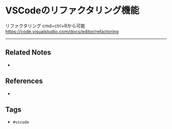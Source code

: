 # VSCodeのリファクタリング機能
リファクタリング
cmd+ctrl+Rから可能
https://code.visualstudio.com/docs/editor/refactoring

---
## Related Notes
- 

## References
- 

## Tags
- `#vscode` 